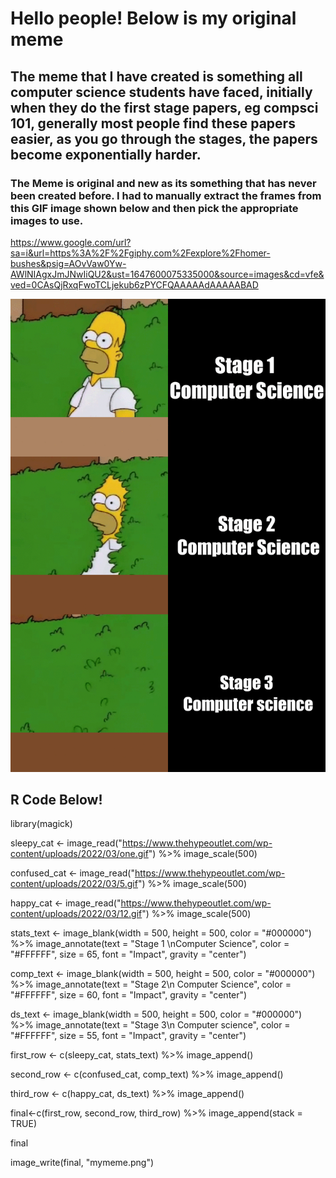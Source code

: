 # Hello people! Below is my original meme
## The meme that I have created is something all computer science students have faced, initially when they do the first stage papers, eg compsci 101, generally most people find these papers easier, as you go through the stages, the papers become exponentially harder.

### The Meme is original and new as its something that has never been created before. I had to manually extract the frames from this GIF image shown below and then pick the appropriate images to use.

https://www.google.com/url?sa=i&url=https%3A%2F%2Fgiphy.com%2Fexplore%2Fhomer-bushes&psig=AOvVaw0Yw-AWlNIAgxJmJNwIiQU2&ust=1647600075335000&source=images&cd=vfe&ved=0CAsQjRxqFwoTCLjekub6zPYCFQAAAAAdAAAAABAD

![](my_meme.png)


## R Code Below!



library(magick)

sleepy_cat <- image_read("https://www.thehypeoutlet.com/wp-content/uploads/2022/03/one.gif") %>%
  image_scale(500)

confused_cat <- image_read("https://www.thehypeoutlet.com/wp-content/uploads/2022/03/5.gif") %>%
  image_scale(500)

happy_cat <- image_read("https://www.thehypeoutlet.com/wp-content/uploads/2022/03/12.gif") %>%
  image_scale(500)

stats_text <- image_blank(width = 500, 
                          height = 500, 
                          color = "#000000") %>%
  image_annotate(text = "Stage 1 \nComputer Science",
                 color = "#FFFFFF",
                 size = 65,
                 font = "Impact",
                 gravity = "center")

comp_text <- image_blank(width = 500, 
                         height = 500, 
                         color = "#000000") %>%
  image_annotate(text = "Stage 2\n Computer Science",
                 color = "#FFFFFF",
                 size = 60,
                 font = "Impact",
                 gravity = "center")

ds_text <- image_blank(width = 500, 
                       height = 500, 
                       color = "#000000") %>%
  image_annotate(text = "Stage 3\n Computer science",
                 color = "#FFFFFF",
                 size = 55,
                 font = "Impact",
                 gravity = "center")

first_row <- c(sleepy_cat, stats_text) %>%
  image_append()

second_row <- c(confused_cat, comp_text) %>%
  image_append()

third_row <- c(happy_cat, ds_text) %>%
  image_append()

final<-c(first_row, second_row, third_row) %>%
  image_append(stack = TRUE)

final

image_write(final, "mymeme.png")








